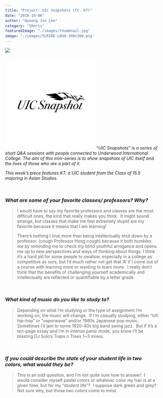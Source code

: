 ```yaml
---
title: "Project: UIC Snapshots (ft. KT)"
date: "2018-10-06"
author: "Hyeong Jin Lee"
category: "Shorts"
featuredImage: "./images/thumbnail.jpg"
image: "./images/SCRIBE-LOGO-300x300.png"
---
```


![](/images/thumbnail.jpg)

_![](./images/SCRIBE-LOGO-300x300.png)“UIC Snapshots” is a series of short Q&A sessions with people connected to Underwood International College. The aim of this mini-series is to show snapshots of UIC itself and the lives of those who are a part of it._

_This week’s piece features KT: a UIC student from the Class of 15.5 majoring in Asian Studies._

 

### _What are some of your favorite classes/ professors? Why?_

> I would have to say my favorite professors and classes are the most difficult ones, the kind that really makes you think.  It might sound strange, but classes that make me feel extremely stupid are my favorite because it means that I am learning!
> 
> There’s nothing I love more than being intellectually shut down by a professor, (cough Professor Hong cough) because it both humbles me by reminding me to check my blind youthful arrogance and opens me up to new perspectives and ways of thinking about things. I think it’s a hard pill for some people to swallow, especially in a college as competitive as ours, but I’d much rather not get that ‘A’ if I come out of a course with learning more or wanting to learn more.  I really don’t think that the benefits of challenging yourself academically and intellectually are reflected or quantifiable by a letter grade.

 

### _What kind of music do you like to study to?_

> Depending on what I’m studying or the type of assignment I’m working on, the music will change.  If I’m casually studying, either “lofi hip-hop” or “vaporwave” and/or 1980s Japanese pop music. Sometimes I’ll jam to some 1920-40s big band swing jazz.  But if it’s a ten-page essay and I’m in intense panic mode, you know I’ll be blasting DJ Solo’s Traps n Trees 1~3 mixes.

 

### _If you could describe the state of your student life in two colors, what would they be?_

> This is an odd question, and I’m not quite sure how to answer!  I would consider myself pastel colors or whatever color my hair is at a given time, but for my “student life”?  I suppose dark green and grey? Not sure why, but those two colors come to mind.
